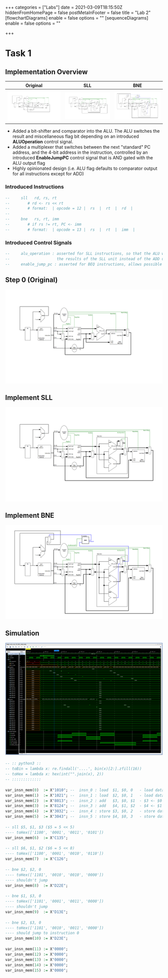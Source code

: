+++
categories = ["Labs"]
date = 2021-03-09T18:15:50Z
hiddenFromHomePage = false
postMetaInFooter = false
title = "Lab 2"
[flowchartDiagrams]
enable = false
options = ""
[sequenceDiagrams]
enable = false
options = ""

+++
# Task 1

## Implementation Overview

|Original|SLL|BNE|
|:---:|:---:|:---:|
|![](/uploads/base.png)|![](/uploads/sll.png)|![](/uploads/beq.png)|

* Added a bit-shifter and comparator into the ALU. The ALU switches the result and miscellaneous flag bit depending on an introduced **ALUOperation** control signal.
* Added a multiplexer that switches between the next "standard" PC address, and the 4-bit address in the instruction, controlled by an introduced **EnableJumpPC** control signal that is AND gated with the ALU output flag
* Highly opinionated design (i.e. ALU flag defaults to comparator output for all instructions except for ADD)

### Introduced Instructions

```vhdl
--     sll   rd, rs, rt
--        # rd <- rs << rt
--        # format:  | opcode = 12 |  rs  |  rt  |  rd  | 
--
--     bne   rs, rt, imm
--        # if rs != rt, PC <- imm
--        # format:  | opcode = 13 |  rs  |  rt  |  imm  | 
```

### Introduced Control Signals

```vhdl
--     alu_operation : asserted for SLL instructions, so that the ALU will use
--                     the results of the SLL unit instead of the ADD unit
--     enable_jump_pc : asserted for BEQ instructions, allows possible PC rewrite    
```

## Step 0 (Original)

![](/uploads/base.png)

## Implement SLL

![](/uploads/sll.png)

## Implement BNE

![](/uploads/beq.png)

## Simulation

![](/uploads/signal.png)

```vhdl
-- :: python3 ::
-- toBin = lambda x: re.findall('....', bin(x)[2:].zfill(16))
-- toHex = lambda x: hex(int("".join(x), 2))
-- :::::::::::::

var_insn_mem(0)  := X"1010"; --  insn_0 : load  $1, $0, 0   - load data 0($0) into $1
var_insn_mem(1)  := X"1021"; --  insn_1 : load  $2, $0, 1   - load data 1($0) into $2
var_insn_mem(2)  := X"8013"; --  insn_2 : add   $3, $0, $1  - $3 <- $0 + $1
var_insn_mem(3)  := X"8124"; --  insn_3 : add   $4, $1, $2  - $4 <- $1 + $2
var_insn_mem(4)  := X"3032"; --  insn_4 : store $3, $0, 2   - store data $3 into 2($0)
var_insn_mem(5)  := X"3043"; --  insn_5 : store $4, $0, 3   - store data $4 into 3($0)

-- sll $5, $1, $3 ($5 = 5 << 5)
---- toHex(['1100', '0001', '0011', '0101'])
var_insn_mem(6)  := X"C135";

-- sll $6, $1, $2 ($6 = 5 << 8)
---- toHex(['1100', '0001', '0010', '0110'])    
var_insn_mem(7)  := X"C126";

-- bne $2, $2, 0
---- toHex(['1101', '0010', '0010', '0000'])
---- shouldn't jump
var_insn_mem(8)  := X"D22E";

-- bne $1, $3, 0
---- toHex(['1101', '0001', '0011', '0000'])
---- shouldn't jump
var_insn_mem(9)  := X"D13E";

-- bne $2, $3, 0
---- toHex(['1101', '0010', '0011', '0000'])
---- should jump to instruction 0
var_insn_mem(10) := X"D23E";

var_insn_mem(11) := X"0000";
var_insn_mem(12) := X"0000";
var_insn_mem(13) := X"0000";
var_insn_mem(14) := X"0000";
var_insn_mem(15) := X"0000";
```